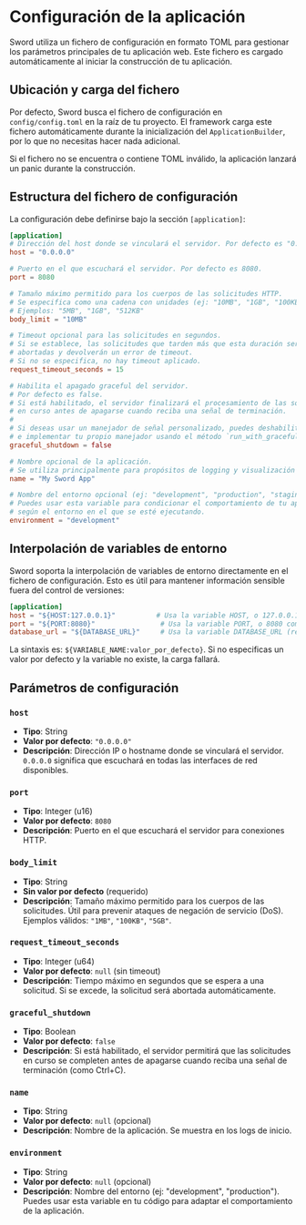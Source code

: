 # Configuración de la aplicación

Sword utiliza un fichero de configuración en formato TOML para gestionar los parámetros principales de tu aplicación web. Este fichero es cargado automáticamente al iniciar la construcción de tu aplicación.

## Ubicación y carga del fichero

Por defecto, Sword busca el fichero de configuración en `config/config.toml` en la raíz de tu proyecto. El framework carga este fichero automáticamente durante la inicialización del `ApplicationBuilder`, por lo que no necesitas hacer nada adicional.

Si el fichero no se encuentra o contiene TOML inválido, la aplicación lanzará un panic durante la construcción.

## Estructura del fichero de configuración

La configuración debe definirse bajo la sección `[application]`:

```toml
[application]
# Dirección del host donde se vinculará el servidor. Por defecto es "0.0.0.0".
host = "0.0.0.0"

# Puerto en el que escuchará el servidor. Por defecto es 8080.
port = 8080

# Tamaño máximo permitido para los cuerpos de las solicitudes HTTP.
# Se especifica como una cadena con unidades (ej: "10MB", "1GB", "100KB").
# Ejemplos: "5MB", "1GB", "512KB"
body_limit = "10MB"

# Timeout opcional para las solicitudes en segundos.
# Si se establece, las solicitudes que tarden más que esta duración serán
# abortadas y devolverán un error de timeout.
# Si no se especifica, no hay timeout aplicado.
request_timeout_seconds = 15

# Habilita el apagado graceful del servidor.
# Por defecto es false.
# Si está habilitado, el servidor finalizará el procesamiento de las solicitudes
# en curso antes de apagarse cuando reciba una señal de terminación.
#
# Si deseas usar un manejador de señal personalizado, puedes deshabilitarlo
# e implementar tu propio manejador usando el método `run_with_graceful_shutdown`.
graceful_shutdown = false

# Nombre opcional de la aplicación.
# Se utiliza principalmente para propósitos de logging y visualización al inicio.
name = "My Sword App"

# Nombre del entorno opcional (ej: "development", "production", "staging").
# Puedes usar esta variable para condicionar el comportamiento de tu aplicación
# según el entorno en el que se esté ejecutando.
environment = "development"
```

## Interpolación de variables de entorno

Sword soporta la interpolación de variables de entorno directamente en el fichero de configuración. Esto es útil para mantener información sensible fuera del control de versiones:

```toml
[application]
host = "${HOST:127.0.0.1}"          # Usa la variable HOST, o 127.0.0.1 si no existe
port = "${PORT:8080}"                # Usa la variable PORT, o 8080 como valor por defecto
database_url = "${DATABASE_URL}"     # Usa la variable DATABASE_URL (required)
```

La sintaxis es: `${VARIABLE_NAME:valor_por_defecto}`. Si no especificas un valor por defecto y la variable no existe, la carga fallará.

## Parámetros de configuración

### `host`

- **Tipo**: String
- **Valor por defecto**: `"0.0.0.0"`
- **Descripción**: Dirección IP o hostname donde se vinculará el servidor. `0.0.0.0` significa que escuchará en todas las interfaces de red disponibles.

### `port`

- **Tipo**: Integer (u16)
- **Valor por defecto**: `8080`
- **Descripción**: Puerto en el que escuchará el servidor para conexiones HTTP.

### `body_limit`

- **Tipo**: String
- **Sin valor por defecto** (requerido)
- **Descripción**: Tamaño máximo permitido para los cuerpos de las solicitudes. Útil para prevenir ataques de negación de servicio (DoS). Ejemplos válidos: `"1MB"`, `"100KB"`, `"5GB"`.

### `request_timeout_seconds`

- **Tipo**: Integer (u64)
- **Valor por defecto**: `null` (sin timeout)
- **Descripción**: Tiempo máximo en segundos que se espera a una solicitud. Si se excede, la solicitud será abortada automáticamente.

### `graceful_shutdown`

- **Tipo**: Boolean
- **Valor por defecto**: `false`
- **Descripción**: Si está habilitado, el servidor permitirá que las solicitudes en curso se completen antes de apagarse cuando reciba una señal de terminación (como Ctrl+C).

### `name`

- **Tipo**: String
- **Valor por defecto**: `null` (opcional)
- **Descripción**: Nombre de la aplicación. Se muestra en los logs de inicio.

### `environment`

- **Tipo**: String
- **Valor por defecto**: `null` (opcional)
- **Descripción**: Nombre del entorno (ej: "development", "production"). Puedes usar esta variable en tu código para adaptar el comportamiento de la aplicación.
